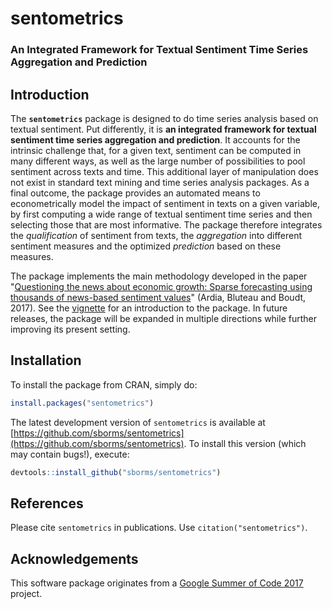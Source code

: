 
# sentometrics
### An Integrated Framework for Textual Sentiment Time Series Aggregation and Prediction

<!--- temporary commenting out until CRAN/pandoc issues (e.g. handshake) solved --->
<!--- [![Build Status](https://travis-ci.org/sborms/sentometrics.svg?branch=master)](https://travis-ci.org/sborms/sentometrics) --->
<!--- [![CRAN](http://www.r-pkg.org/badges/version/sentometrics)](https://cran.r-project.org/package=sentometrics) ---> 
<!--- [![Downloads](http://cranlogs.r-pkg.org/badges/sentometrics?color=brightgreen)](http://www.r-pkg.org/pkg/sentometrics) --->
<!--- [![Downloads](http://cranlogs.r-pkg.org/badges/grand-total/sentometrics?color=brightgreen)](http://www.r-pkg.org/pkg/sentometrics) --->
<!--- [![Pending Pull-Requests](http://githubbadges.herokuapp.com/keblu/MSGARCH/pulls.svg?style=flat)](https://github.com/sborms/sentometrics/pulls) --->
<!--- [![Github Issues](http://githubbadges.herokuapp.com/sborms/sentometrics/issues.svg)](https://github.com/sborms/sentometrics/issues) --->

## Introduction

The **`sentometrics`** package is designed to do time series analysis based on textual sentiment. Put differently, it is **an integrated framework for textual sentiment time series aggregation and prediction**. It accounts for the intrinsic challenge that, for a given text, sentiment can be computed in many different ways, as well as the large number of possibilities to pool sentiment across texts and time. This additional layer of manipulation does not exist in standard text mining and time series analysis packages. As a final outcome, the package provides an automated means to econometrically model the impact of sentiment in texts on a given variable, by first computing a wide range of textual sentiment time series and then selecting those that are most informative. The package therefore integrates the _qualification_ of sentiment from texts, the _aggregation_ into different sentiment measures and the optimized _prediction_ based on these measures.

The package implements the main methodology developed in the paper "[Questioning the news about economic growth: Sparse forecasting using thousands of news-based sentiment values](https://papers.ssrn.com/sol3/papers.cfm?abstract_id=2976084)" (Ardia, Bluteau and Boudt, 2017). See the [vignette](https://ssrn.com/abstract=3067734) for an introduction to the package. In future releases, the package will be expanded in multiple directions while further improving its present setting.

## Installation

To install the package from CRAN, simply do:

```R
install.packages("sentometrics")
```

The latest development version of `sentometrics` is available at [https://github.com/sborms/sentometrics](https://github.com/sborms/sentometrics). To install this version (which may contain bugs!), execute:

```R
devtools::install_github("sborms/sentometrics")
```

## References

Please cite `sentometrics` in publications. Use `citation("sentometrics")`.

## Acknowledgements

This software package originates from a
[Google Summer of Code 2017](https://github.com/rstats-gsoc/gsoc2017/wiki/Sentometrics:-An-integrated-framework-for-text-based-multivariate-time-series-modeling-and-forecasting) project.

